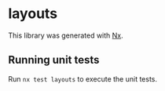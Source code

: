 # layouts

This library was generated with [Nx](https://nx.dev).

## Running unit tests

Run `nx test layouts` to execute the unit tests.
